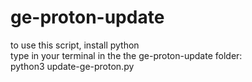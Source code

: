 # ge-proton-update

to use this script, install python  
type in your terminal in the the ge-proton-update folder:  
python3 update-ge-proton.py
